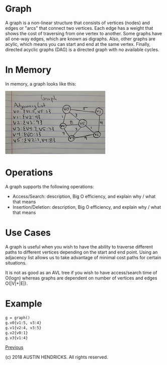 # Graph

A graph is a non-linear structure that consists of vertices (nodes) and edges or "arcs" that connect two vertices. Each edge has a weight that shows the cost of traversing from one vertex to another. Some graphs have all one-way edges, which are known as digraphs. Also, other graphs are acylic, which means you can start and end at the same vertex. Finally, directed acyclic graphs (DAG) is a directed graph with no available cycles.

# In Memory

In memory, a graph looks like this:

![Image of graph](images/graph.jpg)

# Operations

A graph supports the following operations:

* Access/Search: description, Big O efficiency, and explain why / what that means
* Insertion/Deletion: description, Big O efficiency, and explain why / what that means

# Use Cases

A graph is useful when you wish to have the ability to traverse different paths to different vertices depending on the start and end point. Using an adjacency list allows us to take advantage of minimal cost paths for certain situations.

It is not as good as an AVL tree if you wish to have access/search time of O(logn) whereas graphs are dependent on number of vertices and edges O(|V|+|E|).

# Example

```
g = graph()
g.v0{v1:5, v3:4}
g.v1{v2:4, v3:5}
g.v2{v0:1}
g.v3{v1:4}
```

[Previous](binary_heap.md)

(c) 2018 AUSTIN HENDRICKS. All rights reserved.
